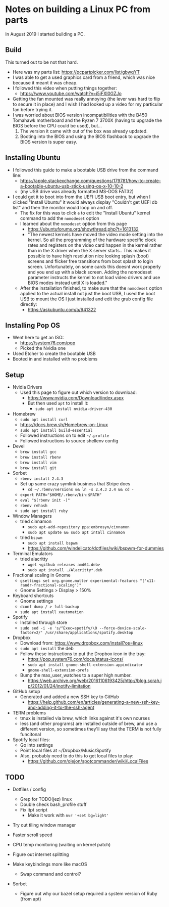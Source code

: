 # Notes on building a Linux PC from parts

In August 2019 I started building a PC.

## Build

This turned out to be not that hard.

- Here was my parts list: <https://pcpartpicker.com/list/gbwqYT>
- I was able to get a used graphics card from a friend, which was nice because
  it meant it was cheap.
- I followed this video when putting things together:
  - <https://www.youtube.com/watch?v=i5jFXl0GZJo>
- Getting the fan mounted was really annoying (the lever was hard to flip to
  secure it in place) and I wish I had looked up a video for my particular fan
  before trying it.
- I was worried about BIOS version incompatibilities with the B450 Tomahawk
  motherboard and the Ryzen 7 3700X (having to upgrade the BIOS before the CPU
  could be used), but...
  1. The version it came with out of the box was already updated.
  2. Booting into the BIOS and using the BIOS flashback to upgrade the BIOS
     version is super easy.

## Installing Ubuntu

- I followed this guide to make a bootable USB drive from the command line:
  - <https://apple.stackexchange.com/questions/179781/how-to-create-a-bootable-ubuntu-usb-stick-using-os-x-10-10-2>
  - (my USB drive was already formatted MS-DOS FAT32)
- I could get it to boot into from the UEFI USB boot entry, but when I clicked
  "Install Ubuntu" it would always display "Couldn't get UEFI db list" and then
  the monitor would loop on and off.
  - The fix for this was to click `e` to edit the "Install Ubuntu" kernel
    command to add the `nomodeset` option
  - I learned about the `nomodeset` option from this page
    - <https://ubuntuforums.org/showthread.php?t=1613132>
    - "The newest kernels have moved the video mode setting into the kernel. So
      all the programming of the hardware specific clock rates and registers on
      the video card happen in the kernel rather than in the X driver when the X
      server starts.. This makes it possible to have high resolution nice
      looking splash (boot) screens and flicker free transitions from boot
      splash to login screen. Unfortunately, on some cards this doesnt work
      properly and you end up with a black screen. Adding the nomodeset
      parameter instructs the kernel to not load video drivers and use BIOS
      modes instead until X is loaded."
  - After the installation finished, to make sure that the `nomodeset` option
    applied to the actual install not just the boot USB, I used the boot USB to
    mount the OS I just installed and edit the grub config file directly:
      - <https://askubuntu.com/a/941322>


## Installing Pop OS

- Went here to get an ISO:
  - <https://system76.com/pop>
  - Picked the Nvidia one
- Used Etcher to create the bootable USB
- Booted in and installed with no problems

## Setup

- Nvidia Drivers
  - Used this page to figure out which version to download:
    - <https://www.nvidia.com/Download/index.aspx>
    - But then used `apt` to install it:
      - `sudo apt install nvidia-driver-430`
- Homebrew
  - `sudo apt install curl`
  - <https://docs.brew.sh/Homebrew-on-Linux>
  - `sudo apt install build-essential`
  - Followed instructions on to edit `~/.profile`
  - Followed instructions to source shellenv config
- Devel
  - `brew install gcc`
  - `brew install rbenv`
  - `brew install vim`
  - `brew install git`
- Sorbet
  - `rbenv install 2.4.3`
  - Set up same crazy symlink business that Stripe does
    - `cd ~/.rbenv/versions && ln -s 2.4.3 2.4 && cd -`
  - `export PATH="$HOME/.rbenv/bin:$PATH"`
  - `eval "$(rbenv init -)"`
  - `rbenv rehash`
  - `sudo apt install ruby`
- Window Managers
  - tried cinnamon
    - `sudo apt-add-repository ppa:embrosyn/cinnamon`
    - `sudo apt update && sudo apt intall cinnamon`
  - tried `bspwm`
    - `sudo apt install bspwm`
    - <https://github.com/windelicato/dotfiles/wiki/bspwm-for-dummies>
- Terminal Emulators
  - tried alacritty
    - `wget <github releases amd64.deb>`
    - `sudo apt install ./Alacritty*.deb`
- Fractional scaling in Gnome
  - `gsettings set org.gnome.mutter experimental-features "['x11-randr-fractional-scaling']"`
  - Gnome Settings > Display > 150%
- Keyboard shortcuts
  - Gnome settings
  - `dconf dump / > full-backup`
  - `sudo apt install xautomation`
- Spotify
  - Installed through store
  - `sudo sed -i -e 's/^Exec=spotify/\0 --force-device-scale-factor=2/' /usr/share/applications/spotify.desktop`
- Dropbox
  - Download from: <https://www.dropbox.com/install?os=linux>
  - `sudo apt install` the deb
  - Follow these instructions to put the Dropbox icon in the tray:
    - <https://pop.system76.com/docs/status-icons/>
    - `sudo apt install gnome-shell-extension-appindicator`
    - `gnome-shell-extension-prefs`
  - Bump the max_user_watches to a super high number.
    - <https://web.archive.org/web/20161106193425/http://blog.sorah.jp/2012/01/24/inotify-limitation>
- GitHub setup
  - Generated and added a new SSH key to GitHub
    - <https://help.github.com/en/articles/generating-a-new-ssh-key-and-adding-it-to-the-ssh-agent>
- TERM problems
  - tmux is installed via brew, which links against it's own ncurses
  - less (and other programs) are installed outside of brew, and use a different
    version, so sometimes they'll say that the TERM is not fully funcitonal
- Spotify local files:
  - Go into settings
  - Point local files at ~/Dropbox/Music/Spotify
  - Also, probably need to do this to get local files to play:
    - <https://github.com/olejon/spotcommander/wiki/LocalFiles>

## TODO

- Dotfiles / config
  - Grep for TODO(jez) linux
  - Double check bash_profile stuff
  - Fix itpt script
    - Make it work with `nvr '+set bg=light'`

- Try out tiling window manager
- Faster scroll speed
- CPU temp monitoring (waiting on kernel patch)
- Figure out internet splitting
- Make keybindings more like macOS
  - Swap command and control?

- Sorbet
  - Figure out why our bazel setup required a system version of Ruby (from apt)

